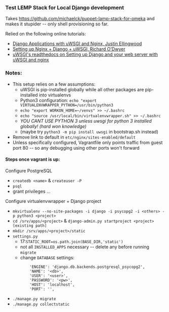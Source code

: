 ### Test LEMP Stack for Local Django development

Takes <https://github.com/michaelck/puppet-lamp-stack-for-omeka> and makes it stupider -- only shell provisioning so far.

Relied on the following online tutorials:

- [Django Applications with uWSGI and Nginx, Justin Ellingwood](https://www.digitalocean.com/community/tutorials/how-to-serve-django-applications-with-uwsgi-and-nginx-on-ubuntu-14-04)
- [Setting up Nginx + Django + uWSGI, Richard O'Dwyer](http://blog.richard.do/index.php/2013/04/setting-up-nginx-django-uwsgi-a-tutorial-that-actually-works/)
- [uWSGI's readthedocs on Setting up Django and your web server with uWSGI and nginx](http://uwsgi-docs.readthedocs.org/en/latest/tutorials/Django_and_nginx.html)

### Notes:

- This setup relies on a few assumptions:
  - uWSGI is pip-installed globally while all other packages are pip-installed into virtualenvs
  - Python3 configuration: `echo "export VIRTUALENVWRAPPER_PYTHON=/usr/bin/python3`
  - `echo "export WORKON_HOME=~/venvs" >> ~/.bashrc`
  - `echo "source /usr/local/bin/virtualenvwrapper.sh" >> ~/.bashrc`
  - *YOU CANT USE PYTHON 3 unless uwsgi for python 3 installed globally! (hard won knowledge)*
  - (maybe try `python3 -m pip install uwsgi` in bootstrap.sh instead)
- Remove link to default in `etc/nginx/sites-enabled/default`
- Unless specifically configured, Vagrantfile only points traffic from guest port 80 -- so any debugging using other ports won't forward

#### Steps once vagrant is up:
Configure PostgreSQL
- `createdb <name>` & `createuser -P`
- `psql`
- grant privileges ...

Configure virtualenvwrapper + Django project 
- `mkvirtualenv --no-site-packages -i django -i psycopg2 -i <others> -p python3 <project>`
- `cd /srv/apps/<project>` & `django-admin.py startproject <project> [existing path]`
- `mkdir /srv/apps/<project>/static`
- `settings.py`
  - 17:`STATIC_ROOT=os.path.join(BASE_DIR,'static')`
  - not all `INSTALLED_APPS` necessary -- delete any before running `migrate`
  - change `DATABASE` settings:
    ```
        'ENGINE': 'django.db.backends.postgresql_psycopg2',
        'NAME': '<db>',
        'USER': '<user>',
        'PASSWORD': '<pw>',
        'HOST': 'localhost',
        'PORT': '',
    ```
- `./manage.py migrate`
- `./manage.py collectstatic`
